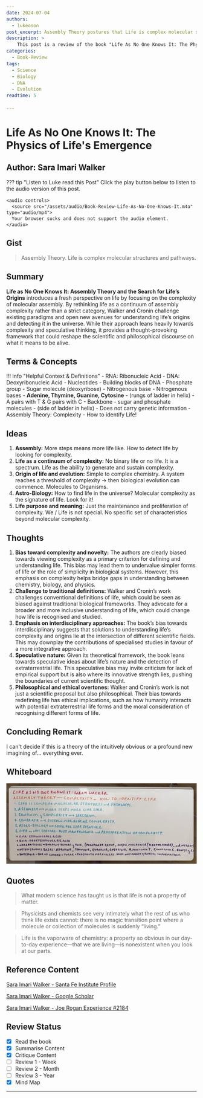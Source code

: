 ```yaml
---
date: 2024-07-04
authors: 
  - lukeoson
post_excerpt: Assembly Theory postures that Life is complex molecular structures and pathways.
description: >
    This post is a review of the book "Life As No One Knows It: The Physics of Life's Emergence" by Sara Imari Walker. The book introduces a fresh perspective on life by focusing on the complexity of molecular assembly.
categories:
  - Book-Review
tags:
  - Science 
  - Biology 
  - DNA 
  - Evolution 
readtime: 5

---
```


# Life As No One Knows It: The Physics of Life's Emergence

## Author: Sara Imari Walker

??? tip "Listen to Luke read this Post"
    Click the play button below to listen to the audio version of this post.

    <audio controls>
      <source src="/assets/audio/Book-Review-Life-As-No-One-Knows-It.m4a" type="audio/mp4">
      Your browser sucks and does not support the audio element.
    </audio>

## Gist

> Assembly Theory. Life is complex molecular structures and pathways.

## Summary 

**Life as No One Knows It: Assembly Theory and the Search for Life’s Origins** introduces a fresh perspective on life by focusing on the complexity of molecular assembly. By rethinking life as a continuum of assembly complexity rather than a strict category, Walker and Cronin challenge existing paradigms and open new avenues for understanding life’s origins and detecting it in the universe. While their approach leans heavily towards complexity and speculative thinking, it provides a thought-provoking framework that could reshape the scientific and philosophical discourse on what it means to be alive.

<!-- more -->

## Terms & Concepts

!!! info "Helpful Context & Definitions"
    - RNA: Ribonucleic Acid
    - DNA: Deoxyribonucleic Acid
    - Nucleotides - Building blocks of DNA
        - Phosphate group
        - Sugar molecule (deoxyribose) 
        - Nitrogenous base 
    - Nitrogenous bases - **Adenine, Thymine, Guanine, Cytosine** - (rungs of ladder in helix)
        - A pairs with T & G pairs with C
    - Backbone - sugar and phosphate molecules - (side of ladder in helix) 
        - Does not carry genetic information
    - Assembly Theory: Complexity - How to identify Life!


## Ideas 

1. **Assembly:** More steps means more life like. How to detect life by looking for complexity. 
2. **Life as a continuum of complexity:** No binary life or no life. It is a spectrum. Life as the ability to generate and sustain complexity.
3. **Origin of life and evolution:** Simple to complex chemistry. A system reaches a threshold of complexity -> then biological evolution can commence. Molecules to Organisms. 
4. **Astro-Biology:** How to find life in the universe? Molecular complexity as the signature of life. Look for it!
5. **Life purpose and meaning:** Just the maintenance and proliferation of complexity. We / Life is not special. No specific set of characteristics beyond molecular complexity. 

## Thoughts

1. **Bias toward complexity and novelty:** The authors are clearly biased towards viewing complexity as a primary criterion for defining and understanding life. This bias may lead them to undervalue simpler forms of life or the role of simplicity in biological systems. However, this emphasis on complexity helps bridge gaps in understanding between chemistry, biology, and physics.
2. **Challenge to traditional definitions:** Walker and Cronin’s work challenges conventional definitions of life, which could be seen as biased against traditional biological frameworks. They advocate for a broader and more inclusive understanding of life, which could change how life is recognised and studied.
3. **Emphasis on interdisciplinary approaches:** The book’s bias towards interdisciplinary suggests that solutions to understanding life’s complexity and origins lie at the intersection of different scientific fields. This may downplay the contributions of specialised studies in favour of a more integrative approach.
4. **Speculative nature:** Given its theoretical framework, the book leans towards speculative ideas about life’s nature and the detection of extraterrestrial life. This speculative bias may invite criticism for lack of empirical support but is also where its innovative strength lies, pushing the boundaries of current scientific thought.
5. **Philosophical and ethical overtones:** Walker and Cronin’s work is not just a scientific proposal but also philosophical. Their bias towards redefining life has ethical implications, such as how humanity interacts with potential extraterrestrial life forms and the moral consideration of recognising different forms of life.

## Concluding Remark 

I can't decide if this is a theory of the intuitively obvious or a profound new imagining of... everything ever. 

## Whiteboard

![Life As No One Knows It](../../assets/images/whiteboard/life-as-no-one-knows-it.jpeg)

## Quotes

> What modern science has taught us is that life is not a property of matter. 

> Physicists and chemists see very intimately what the rest of us who think life exists cannot: there is no magic transition point where a molecule or collection of molecules is suddenly “living.”

> Life is the vaporware of chemistry: a property so obvious in our day-to-day experience—that we are living—is nonexistent when you look at our parts. 

## Reference Content

[Sara Imari Walker - Santa Fe Institute Profile](https://santafe.edu/people/profile/sara-walker)

[Sara Imari Walker - Google Scholar](https://scholar.google.com/citations?user=-9WfhCYAAAAJ&hl=en) 

[Sara Imari Walker - Joe Rogan Experience #2184](https://www.youtube.com/watch?v=6o8OFTrSTpk&t=1587s) 
    
## Review Status

- [x] Read the book
- [x] Summarise Content
- [x] Critique Content
- [ ] Review 1 - Week
- [ ] Review 2 - Month
- [ ] Review 3 - Year
- [x] Mind Map

---
 